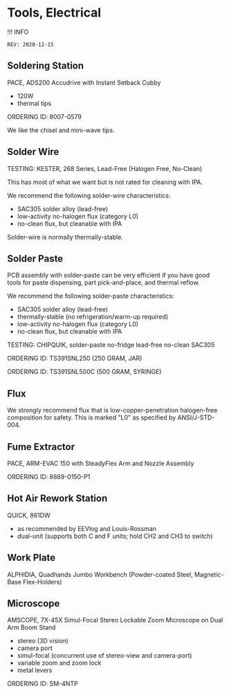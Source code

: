 # Tools, Electrical

!!! INFO

	REV: 2020-12-15

## Soldering Station

PACE, ADS200 Accudrive with Instant Setback Cubby

* 120W
* thermal tips

ORDERING ID: 8007-0579

We like the chisel and mini-wave tips.

## Solder Wire

TESTING: KESTER, 268 Series, Lead-Free (Halogen Free, No-Clean)

This has most of what we want but is not rated for cleaning with IPA.

We recommend the following solder-wire characteristics:

* SAC305 solder alloy (lead-free)
* low-activity no-halogen flux (category L0)
* no-clean flux, but cleanable with IPA

Solder-wire is normally thermally-stable.

## Solder Paste

PCB assembly with solder-paste can be very efficient if you have good tools for paste dispensing, part pick-and-place, and thermal reflow. 

We recommend the following solder-paste characteristics:

* SAC305 solder alloy (lead-free)
* thermally-stable (no refrigeration/warm-up required)
* low-activity no-halogen flux (category L0)
* no-clean flux, but cleanable with IPA

TESTING: CHIPQUIK, solder-paste no-fridge lead-free no-clean SAC305

ORDERING ID: TS391SNL250 (250 GRAM, JAR)

ORDERING ID: TS391SNL500C (500 GRAM, SYRINGE)

## Flux

We strongly recommend flux that is low-copper-penetration halogen-free composition for safety. This is marked "L0" as specified by ANSI/J-STD-004.

## Fume Extractor

PACE, ARM-EVAC 150 with SteadyFlex Arm and Nozzle Assembly

ORDERING ID: 8889-0150-P1

## Hot Air Rework Station

QUICK, 861DW

* as recommended by EEVlog and Louis-Rossman
* dual-unit (supports both C and F units; hold CH2 and CH3 to switch)

## Work Plate

ALPHIDIA, Quadhands Jumbo Workbench (Powder-coated Steel, Magnetic-Base Flex-Holders)

## Microscope

AMSCOPE, 7X-45X Simul-Focal Stereo Lockable Zoom Microscope on Dual Arm Boom Stand

* stereo (3D vision)
* camera port
* simul-focal (concurrent use of stereo-view and camera-port)
* variable zoom and zoom lock
* metal levers

ORDERING ID: SM-4NTP